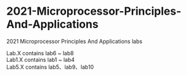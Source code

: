 # 2021-Microprocessor-Principles-And-Applications
2021 Microprocessor Principles And Applications labs

Lab.X contains lab6 ~ lab8  
Lab1.X contains lab1 ~ lab4  
Lab5.X contains lab5、lab9、lab10  
